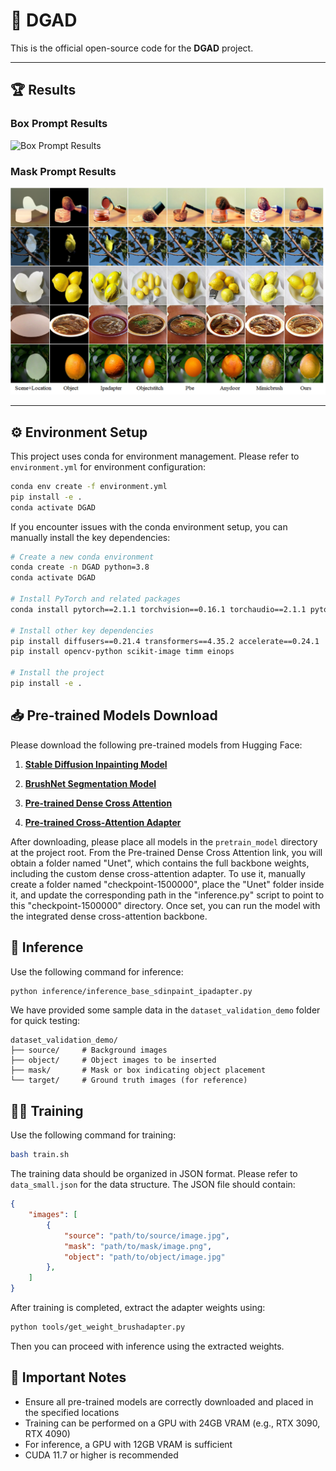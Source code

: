 # 🎯 DGAD

This is the official open-source code for the **DGAD** project.

---

## 🏆 Results

### Box Prompt Results  
![Box Prompt Results](result_base_boxprompt.png)

### Mask Prompt Results  
![Mask Prompt Results](result_base_mask_prompt.png)

---

## ⚙️ Environment Setup

This project uses conda for environment management. Please refer to `environment.yml` for environment configuration:

```bash
conda env create -f environment.yml
pip install -e .
conda activate DGAD
```

If you encounter issues with the conda environment setup, you can manually install the key dependencies:

```bash
# Create a new conda environment
conda create -n DGAD python=3.8
conda activate DGAD

# Install PyTorch and related packages
conda install pytorch==2.1.1 torchvision==0.16.1 torchaudio==2.1.1 pytorch-cuda=11.8 -c pytorch -c nvidia

# Install other key dependencies
pip install diffusers==0.21.4 transformers==4.35.2 accelerate==0.24.1
pip install opencv-python scikit-image timm einops

# Install the project
pip install -e .
```

## 📥 Pre-trained Models Download

Please download the following pre-trained models from Hugging Face:

1. **[Stable Diffusion Inpainting Model](https://huggingface.co/stable-diffusion-v1-5/stable-diffusion-inpainting)**  

2. **[BrushNet Segmentation Model](https://huggingface.co/camenduru/BrushNet/blob/main/segmentation_mask_brushnet_ckpt/diffusion_pytorch_model.safetensors)**  

3. **[Pre-trained Dense Cross Attention](https://drive.google.com/drive/folders/1bdYoh8u5MAHQTrV2qL7bRRq3i1fh0_MA?usp=drive_link)**  

4. **[Pre-trained Cross-Attention Adapter](https://drive.google.com/file/d/1sI3MsFGlzBIqxRd8XEuDmCZaxjsm_qjl/view?usp=drive_link)**  

After downloading, please place all models in the `pretrain_model` directory at the project root. From the Pre-trained Dense Cross Attention link, you will obtain a folder named "Unet", which contains the full backbone weights, including the custom dense cross-attention adapter. To use it, manually create a folder named "checkpoint-1500000", place the "Unet" folder inside it, and update the corresponding path in the "inference.py" script to point to this "checkpoint-1500000" directory. Once set, you can run the model with the integrated dense cross-attention backbone.

## 🧪 Inference

Use the following command for inference:

```bash
python inference/inference_base_sdinpaint_ipadapter.py
```

We have provided some sample data in the `dataset_validation_demo` folder for quick testing:
```
dataset_validation_demo/
├── source/     # Background images
├── object/     # Object images to be inserted
├── mask/       # Mask or box indicating object placement
└── target/     # Ground truth images (for reference)
```


## 🏋️‍♂️ Training

Use the following command for training:

```bash
bash train.sh
```

The training data should be organized in JSON format. Please refer to `data_small.json` for the data structure. The JSON file should contain:

```json
{
    "images": [
        {
            "source": "path/to/source/image.jpg",
            "mask": "path/to/mask/image.png",
            "object": "path/to/object/image.jpg"
        },
    ]
}
```

After training is completed, extract the adapter weights using:
```bash
python tools/get_weight_brushadapter.py
```
Then you can proceed with inference using the extracted weights.

## 🚨 Important Notes

- Ensure all pre-trained models are correctly downloaded and placed in the specified locations
- Training can be performed on a GPU with 24GB VRAM (e.g., RTX 3090, RTX 4090)
- For inference, a GPU with 12GB VRAM is sufficient
- CUDA 11.7 or higher is recommended
